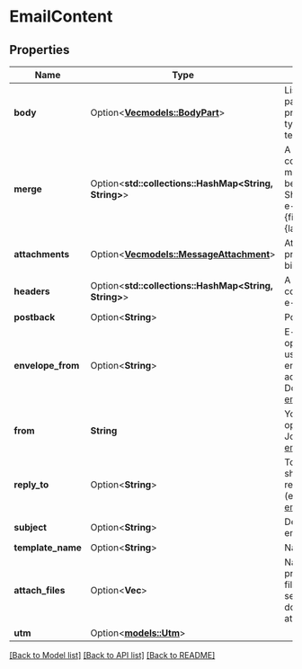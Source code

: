 # EmailContent

## Properties

Name | Type | Description | Notes
------------ | ------------- | ------------- | -------------
**body** | Option<[**Vec<models::BodyPart>**](BodyPart.md)> | List of e-mail body parts, with user-provided MIME types (text/html, text/plain etc) | [optional]
**merge** | Option<**std::collections::HashMap<String, String>**> | A key-value collection of custom merge fields, shared between recipients. Should be used in e-mail body like so: {firstname}, {lastname} etc. | [optional]
**attachments** | Option<[**Vec<models::MessageAttachment>**](MessageAttachment.md)> | Attachments provided by sending binary data | [optional]
**headers** | Option<**std::collections::HashMap<String, String>**> | A key-value collection of custom e-mail headers. | [optional]
**postback** | Option<**String**> | Postback header. | [optional]
**envelope_from** | Option<**String**> | E-mail with an optional name to be used as the envelope from address (e.g.: John Doe <email@domain.com>) | [optional]
**from** | **String** | Your e-mail with an optional name (e.g.: John Doe <email@domain.com>) | 
**reply_to** | Option<**String**> | To what address should the recipients reply to (e.g. John Doe <email@domain.com>) | [optional]
**subject** | Option<**String**> | Default subject of email. | [optional]
**template_name** | Option<**String**> | Name of template. | [optional]
**attach_files** | Option<**Vec<String>**> | Names of previously uploaded files that should be sent as downloadable attachments | [optional]
**utm** | Option<[**models::Utm**](Utm.md)> |  | [optional]

[[Back to Model list]](../README.md#documentation-for-models) [[Back to API list]](../README.md#documentation-for-api-endpoints) [[Back to README]](../README.md)


